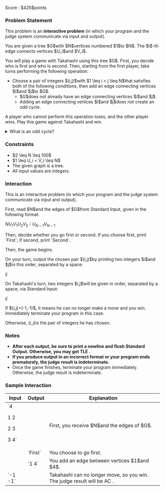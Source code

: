 
<div>

<span>

<span>

<p>
Score : $425$points
</p>

<div>

<section>

### **Problem Statement**

<p>
This problem is an 
<strong>
interactive problem
</strong>
(in which your program and the judge system communicate via input and output).
</p>

<p>
You are given a tree $G$with $N$vertices numbered $1$to $N$. The $i$-th edge connects vertices $U_i$and $V_i$.
</p>

<p>
You will play a game with Takahashi using this tree $G$. First, you decide who is first and who is second. Then, starting from the first player, take turns performing the following operation:
</p>

<ul>

<li>
Choose a pair of integers $(i,j)$with $1 \leq i < j \leq N$that satisfies both of the following conditions, then add an edge connecting vertices $i$and $j$to $G$.
<ul>

<li>
$G$does not already have an edge connecting vertices $i$and $j$.
</li>

<li>
Adding an edge connecting vertices $i$and $j$does not create an odd cycle.
</li>

</ul>

</li>

</ul>

<p>
A player who cannot perform this operation loses, and the other player wins. Play this game against Takahashi and win.
</p>

<details>

<summary>
What is an odd cycle?
</summary>

<p>
A sequence of vertices $(v_0,v_1,\ldots,v_k)$of $G$is called an odd cycle if and only if all of the following conditions are satisfied:
</p>

<ul>

<li>
$k$is odd.
</li>

<li>
$v_0=v_k$.
</li>

<li>
For every $1\leq i \leq k$, there is an edge connecting $v_{i-1}$and $v_{i}$.
</li>

</ul>

</details>

</section>

</div>

<div>

<section>

### **Constraints**

<ul>

<li>
$2 \leq N \leq 100$
</li>

<li>
$1 \leq U_i < V_i \leq N$
</li>

<li>
The given graph is a tree.
</li>

<li>
All input values are integers.
</li>

</ul>

</section>

</div>

<div>

<section>

### **Interaction**

<p>
This is an interactive problem (in which your program and the judge system communicate via input and output).
</p>

<p>
First, read $N$and the edges of $G$from Standard Input, given in the following format:
</p>

<div>

$N$$U_1$$V_1$$U_2$$V_2$$\vdots$$U_{N-1}$$V_{N-1}$
</div>

<p>
Then, decide whether you go first or second. If you choose first, print `First`; if second, print `Second`.
</p>

<p>
Then, the game begins.
</p>

<p>
On your turn, output the chosen pair $(i,j)$by printing two integers $i$and $j$in this order, separated by a space:
</p>

<div>

$i$$j$
</div>

<p>
On Takahashi's turn, two integers $i,j$will be given in order, separated by a space, via Standard Input:
</p>

<div>

$i$$j$
</div>

<p>
If $(i,j)=(-1,-1)$, it means he can no longer make a move and you win. Immediately terminate your program in this case.

Otherwise, $(i,j)$is the pair of integers he has chosen.
</p>

</section>

</div>

<div>

<section>

### **Notes**

<ul>

<li>

<b>

<span>
After each output, be sure to print a newline and flush Standard Output. Otherwise, you may get 
<span>
TLE
</span>
.
</span>

</b>

</li>

<li>

<strong>
If you produce output in an incorrect format or your program ends prematurely, the judge result is indeterminate.
</strong>

</li>

<li>
Once the game finishes, terminate your program immediately. Otherwise, the judge result is indeterminate.
</li>

</ul>

</section>

</div>

<div>

<section>

### **Sample Interaction**

<table>

<thead>

<tr>

<th>
Input
</th>

<th>
Output
</th>

<th>
Explanation
</th>

</tr>

</thead>

<tbody>

<tr>

<td>
`4

1 2

2 3

3 4`
</td>

<td>

</td>

<td>
First, you receive $N$and the edges of $G$.
</td>

</tr>

<tr>

<td>

</td>

<td>
`First`
</td>

<td>
You choose to go first.
</td>

</tr>

<tr>

<td>

</td>

<td>
`1 4`
</td>

<td>
You add an edge between vertices $1$and $4$.
</td>

</tr>

<tr>

<td>
`-1 -1`
</td>

<td>

</td>

<td>
Takahashi can no longer move, so you win. The judge result will be 
<span>
AC
</span>
.
</td>

</tr>

</tbody>

</table>

</section>

</div>

</span>

</span>

</div>
